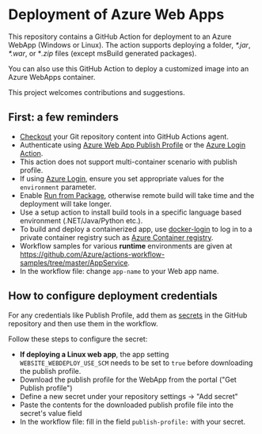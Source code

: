 # Deployment of Azure Web Apps

This repository contains a GitHub Action for deployment to an Azure WebApp (Windows or Linux). The action supports deploying a folder, *\*.jar*, *\*.war*, or \**.zip* files (except msBuild generated packages).

You can also use this GitHub Action to deploy a customized image into an Azure WebApps container.

This project welcomes contributions and suggestions.

## First: a few reminders

* [Checkout](https://github.com/actions/checkout) your Git repository content into GitHub Actions agent.
* Authenticate using [Azure Web App Publish Profile](https://github.com/projectkudu/kudu/wiki/Deployment-credentials#site-credentials-aka-publish-profile-credentials) or the [Azure Login Action](https://github.com/Azure/login).
* This action does not support multi-container scenario with publish profile.
* If using [Azure Login](https://github.com/Azure/login), ensure you set appropriate values for the `environment` parameter.
* Enable [Run from Package](https://docs.microsoft.com/en-us/azure/app-service/deploy-run-package#enable-running-from-package), otherwise remote build will take time and the deployment will take longer. 
* Use a setup action to install build tools in a specific language based environment (.NET/Java/Python etc.).
* To build and deploy a containerized app, use [docker-login](https://github.com/Azure/docker-login) to log in to a private container registry such as [Azure Container registry](https://azure.microsoft.com/services/container-registry/).
* Workflow samples for various **runtime** environments are given at https://github.com/Azure/actions-workflow-samples/tree/master/AppService.
* In the workflow file: change `app-name` to your Web app name.


## How to configure deployment credentials

For any credentials like Publish Profile, add them as [secrets](https://docs.github.com/en/free-pro-team@latest/actions/reference/encrypted-secrets) in the GitHub repository and then use them in the workflow.

Follow these steps to configure the secret:

* **If deploying a Linux web app**, the app setting `WEBSITE_WEBDEPLOY_USE_SCM` needs to be set to `true` before downloading the publish profile.
* Download the publish profile for the WebApp from the portal ("Get Publish profile")
* Define a new secret under your repository settings -> "Add secret"
* Paste the contents for the downloaded publish profile file into the secret's value field
* In the workflow file: fill in the field `publish-profile:` with your secret.
